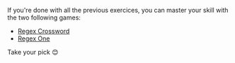 If you're done with all the previous exercices, you can master your skill with the two following games:

- [Regex Crossword](https://regexcrossword.com/)
- [Regex One](http://regexone.com/)

Take your pick 😊
